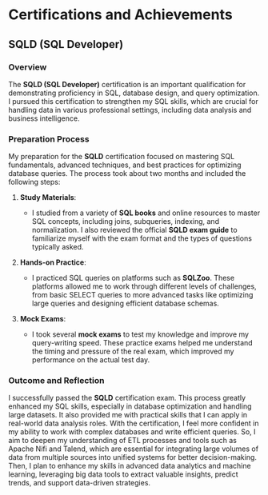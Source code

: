 # Certifications and Achievements
## SQLD (SQL Developer)

### Overview
The **SQLD (SQL Developer)** certification is an important qualification for demonstrating proficiency in SQL, database design, and query optimization. I pursued this certification to strengthen my SQL skills, which are crucial for handling data in various professional settings, including data analysis and business intelligence.

### Preparation Process
My preparation for the **SQLD** certification focused on mastering SQL fundamentals, advanced techniques, and best practices for optimizing database queries. The process took about two months and included the following steps:

1. **Study Materials**:
   - I studied from a variety of **SQL books** and online resources to master SQL concepts, including joins, subqueries, indexing, and normalization. I also reviewed the official **SQLD exam guide** to familiarize myself with the exam format and the types of questions typically asked.

2. **Hands-on Practice**:
   - I practiced SQL queries on platforms such as **SQLZoo**. These platforms allowed me to work through different levels of challenges, from basic SELECT queries to more advanced tasks like optimizing large queries and designing efficient database schemas.

3. **Mock Exams**:
   - I took several **mock exams** to test my knowledge and improve my query-writing speed. These practice exams helped me understand the timing and pressure of the real exam, which improved my performance on the actual test day.

### Outcome and Reflection
I successfully passed the **SQLD** certification exam. This process greatly enhanced my SQL skills, especially in database optimization and handling large datasets. It also provided me with practical skills that I can apply in real-world data analysis roles. With the certification, I feel more confident in my ability to work with complex databases and write efficient queries.
So, I aim to deepen my understanding of ETL processes and tools such as Apache Nifi and Talend, which are essential for integrating large volumes of data from multiple sources into unified systems for better decision-making. Then, I plan to enhance my skills in advanced data analytics and machine learning, leveraging big data tools to extract valuable insights, predict trends, and support data-driven strategies.


